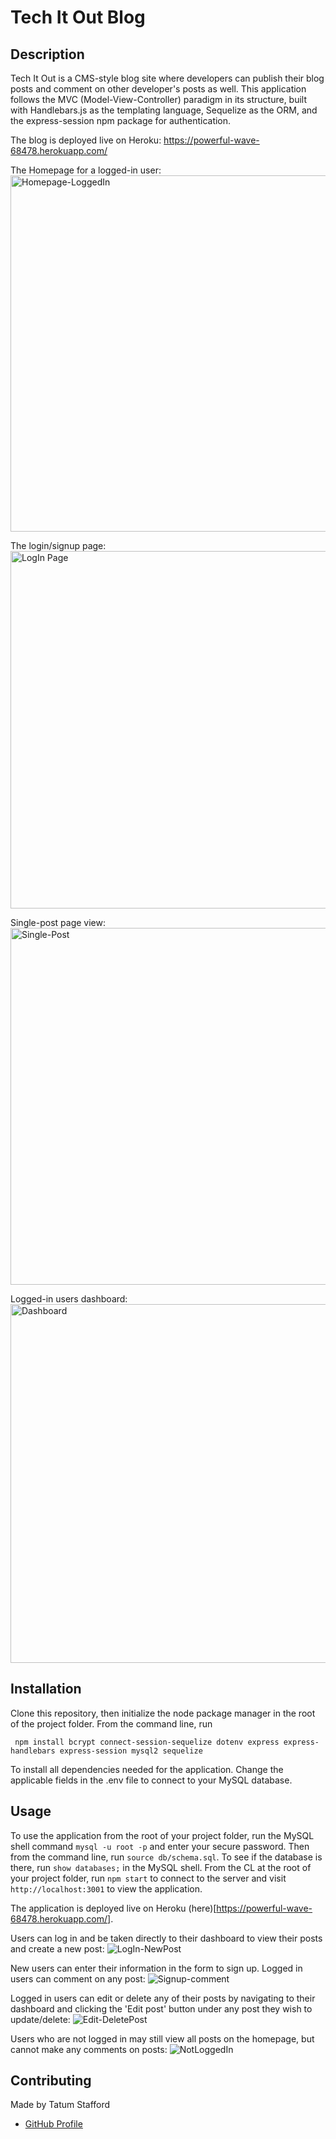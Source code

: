 # Tech It Out Blog

## Description
Tech It Out is a CMS-style blog site where developers can publish their blog posts and comment on other developer's posts as well. This application follows the MVC (Model-View-Controller) paradigm in its structure, built with Handlebars.js as the templating language, Sequelize as the ORM, and the express-session npm package for authentication.

The blog is deployed live on Heroku: https://powerful-wave-68478.herokuapp.com/

The Homepage for a logged-in user:
<img width="570" alt="Homepage-LoggedIn" src="https://user-images.githubusercontent.com/70179648/104854007-39b91100-58ca-11eb-8ded-96fb7babbce7.png">

The login/signup page:
<img width="572" alt="LogIn Page" src="https://user-images.githubusercontent.com/70179648/104854027-4f2e3b00-58ca-11eb-8a49-693cc103de26.png">

Single-post page view:
<img width="571" alt="Single-Post" src="https://user-images.githubusercontent.com/70179648/104854519-b816b280-58cc-11eb-89ef-50698ea4a95f.png">

Logged-in users dashboard:
<img width="574" alt="Dashboard" src="https://user-images.githubusercontent.com/70179648/104854531-c9f85580-58cc-11eb-8a3a-e2817b052707.png">

## Installation
Clone this repository, then initialize the node package manager in the root of the project folder. From the command line, run
     
     npm install bcrypt connect-session-sequelize dotenv express express-handlebars express-session mysql2 sequelize
     
 To install all dependencies needed for the application. Change the applicable fields in the .env file to connect to your MySQL database. 
 
 ## Usage
 To use the application from the root of your project folder, run the MySQL shell command `mysql -u root -p` and enter your secure password. Then from the command line, run `source db/schema.sql`. To see if the database is there, run `show databases;` in the MySQL shell. From the CL at the root of your project folder, run `npm start` to connect to the server and visit `http://localhost:3001` to view the application.
 
 The application is deployed live on Heroku (here)[https://powerful-wave-68478.herokuapp.com/]. 
 
 Users can log in and be taken directly to their dashboard to view their posts and create a new post:
 ![LogIn-NewPost](https://user-images.githubusercontent.com/70179648/104854374-de881e00-58cb-11eb-9c6c-edabf9c826e9.gif)
 
 New users can enter their information in the form to sign up. Logged in users can comment on any post:
 ![Signup-comment](https://user-images.githubusercontent.com/70179648/104854432-4d657700-58cc-11eb-854c-934f8cd0cf92.gif)
 
 Logged in users can edit or delete any of their posts by navigating to their dashboard and clicking the 'Edit post' button under any post they wish to update/delete:
 ![Edit-DeletePost](https://user-images.githubusercontent.com/70179648/104854472-7dad1580-58cc-11eb-8499-b34beda621d5.gif)
 
 Users who are not logged in may still view all posts on the homepage, but cannot make any comments on posts:
 ![NotLoggedIn](https://user-images.githubusercontent.com/70179648/104854498-a3d2b580-58cc-11eb-8fb7-ff26f7f1d0ec.gif)
 
## Contributing
Made by Tatum Stafford
  * [GitHub Profile](https://github.com/tmstafford)

